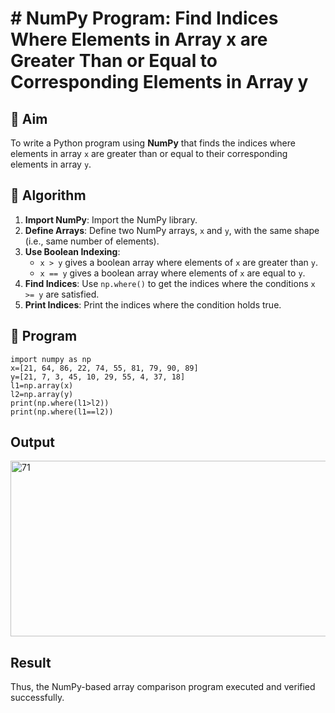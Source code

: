# # NumPy Program: Find Indices Where Elements in Array x are Greater Than or Equal to Corresponding Elements in Array y

## 🎯 Aim
To write a Python program using **NumPy** that finds the indices where elements in array `x` are greater than or equal to their corresponding elements in array `y`.

## 🧠 Algorithm
1. **Import NumPy**: Import the NumPy library.
2. **Define Arrays**: Define two NumPy arrays, `x` and `y`, with the same shape (i.e., same number of elements).
3. **Use Boolean Indexing**: 
   - `x > y` gives a boolean array where elements of `x` are greater than `y`.
   - `x == y` gives a boolean array where elements of `x` are equal to `y`.
4. **Find Indices**: Use `np.where()` to get the indices where the conditions `x >= y` are satisfied.
5. **Print Indices**: Print the indices where the condition holds true.

## 🧾 Program
```
import numpy as np  
x=[21, 64, 86, 22, 74, 55, 81, 79, 90, 89]
y=[21, 7, 3, 45, 10, 29, 55, 4, 37, 18]
l1=np.array(x) 
l2=np.array(y) 
print(np.where(l1>l2)) 
print(np.where(l1==l2))
```
## Output
<img width="1261" height="281" alt="71" src="https://github.com/user-attachments/assets/b471cb9d-9c27-4c53-b00f-e4f2b7ceb04c" />

## Result
Thus, the NumPy-based array comparison program executed and verified successfully.

